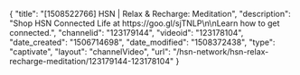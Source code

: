 {
    "title": "[1508522766] HSN | Relax & Recharge: Meditation",
    "description": "Shop HSN Connected Life at https:\/\/goo.gl\/sjTNLP\n\nLearn how to get connected.",
    "channelid": "123179144",
    "videoid": "123178104",
    "date_created": "1506714698",
    "date_modified": "1508372438",
    "type": "captivate",
    "layout": "channelVideo",
    "url": "\/hsn-network\/hsn-relax-recharge-meditation\/123179144-123178104"
}